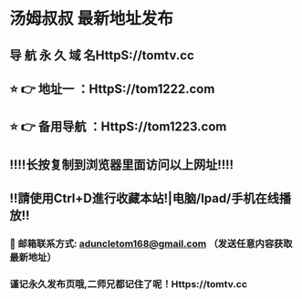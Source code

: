 # 汤姆叔叔 最新地址发布 
## 导 航 永 久 域 名HttpS://tomtv.cc
## ⭐️ 👉 地址一 ：HttpS://tom1222.com
## ⭐️ 👉 备用导航 ：HttpS://tom1223.com
## ‼️‼️长按复制到浏览器里面访问以上网址‼️‼️
## ‼️請使用Ctrl+D進行收藏本站!|电脑/Ipad/手机在线播放‼️
### 📧 邮箱联系方式: aduncletom168@gmail.com （发送任意内容获取最新地址）
### 谨记永久发布页哦,二师兄都记住了呢！Https://tomtv.cc
